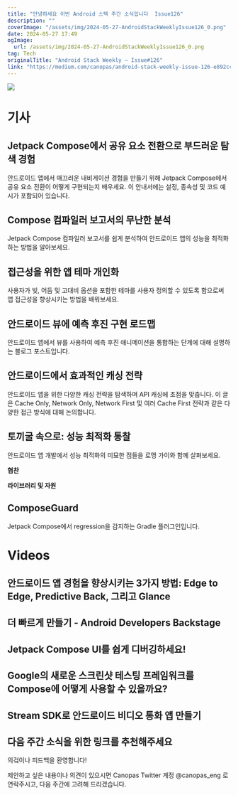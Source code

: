 ```yaml
---
title: "안녕하세요 이번 Android 스택 주간 소식입니다  Issue126"
description: ""
coverImage: "/assets/img/2024-05-27-AndroidStackWeeklyIssue126_0.png"
date: 2024-05-27 17:49
ogImage:
  url: /assets/img/2024-05-27-AndroidStackWeeklyIssue126_0.png
tag: Tech
originalTitle: "Android Stack Weekly — Issue#126"
link: "https://medium.com/canopas/android-stack-weekly-issue-126-e892cc8bf543"
---
```


<img src="/assets/img/2024-05-27-AndroidStackWeeklyIssue126_0.png" />

# 기사

## Jetpack Compose에서 공유 요소 전환으로 부드러운 탐색 경험

안드로이드 앱에서 매끄러운 내비게이션 경험을 만들기 위해 Jetpack Compose에서 공유 요소 전환이 어떻게 구현되는지 배우세요. 이 안내서에는 설정, 종속성 및 코드 예시가 포함되어 있습니다.

<div class="content-ad"></div>

## Compose 컴파일러 보고서의 무난한 분석

Jetpack Compose 컴파일러 보고서를 쉽게 분석하여 안드로이드 앱의 성능을 최적화하는 방법을 알아보세요.

## 접근성을 위한 앱 테마 개인화

사용자가 빛, 어둠 및 고대비 옵션을 포함한 테마를 사용자 정의할 수 있도록 함으로써 앱 접근성을 향상시키는 방법을 배워보세요.

<div class="content-ad"></div>

## 안드로이드 뷰에 예측 후진 구현 로드맵

안드로이드 앱에서 뷰를 사용하여 예측 후진 애니메이션을 통합하는 단계에 대해 설명하는 블로그 포스트입니다.

## 안드로이드에서 효과적인 캐싱 전략

안드로이드 앱을 위한 다양한 캐싱 전략을 탐색하며 API 캐싱에 초점을 맞춥니다. 이 글은 Cache Only, Network Only, Network First 및 여러 Cache First 전략과 같은 다양한 접근 방식에 대해 논의합니다.

<div class="content-ad"></div>

## 토끼굴 속으로: 성능 최적화 통찰

안드로이드 앱 개발에서 성능 최적화의 미묘한 점들을 로맹 가이와 함께 살펴보세요.

**협찬**

**라이브러리 및 자원**

<div class="content-ad"></div>

## ComposeGuard

Jetpack Compose에서 regression을 감지하는 Gradle 플러그인입니다.

# Videos

## 안드로이드 앱 경험을 향상시키는 3가지 방법: Edge to Edge, Predictive Back, 그리고 Glance

<div class="content-ad"></div>

## 더 빠르게 만들기 - Android Developers Backstage

## Jetpack Compose UI를 쉽게 디버깅하세요!

## Google의 새로운 스크린샷 테스팅 프레임워크를 Compose에 어떻게 사용할 수 있을까요?

## Stream SDK로 안드로이드 비디오 통화 앱 만들기

<div class="content-ad"></div>

## 다음 주간 소식을 위한 링크를 추천해주세요

의겈이나 피드백을 환영합니다!

제안하고 싶은 내용이나 의견이 있으시면 Canopas Twitter 계정 @canopas_eng 로 연락주시고, 다음 주간에 고려해 드리겠습니다.
